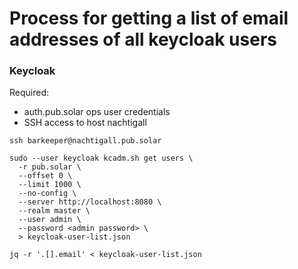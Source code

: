 # Process for getting a list of email addresses of all keycloak users

### Keycloak

Required:

- auth.pub.solar ops user credentials
- SSH access to host nachtigall

```
ssh barkeeper@nachtigall.pub.solar

sudo --user keycloak kcadm.sh get users \
  -r pub.solar \
  --offset 0 \
  --limit 1000 \
  --no-config \
  --server http://localhost:8080 \
  --realm master \
  --user admin \
  --password <admin password> \
  > keycloak-user-list.json

jq -r '.[].email' < keycloak-user-list.json
```
